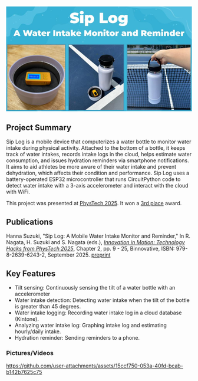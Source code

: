 <p align="center">
  <img src="images/logo.jpg" width="750" />
</p>

## Project Summary 

Sip Log is a mobile device that computerizes a water bottle to monitor water intake during physical activity. Attached to the bottom of a bottle, it keeps track of water intakes, records intake logs in the cloud, helps estimate water consumption, and issues hydration reminders via smartphone notifications. It aims to aid athletes be more aware of their water intake and prevent dehydration, which affects their condition and performance. Sip Log uses a battery-operated ESP32 microcontroller that runs CircuitPython code to detect water intake with a 3-axis accelerometer and interact with the cloud with WiFi. 

This project was presented at [PhysTech 2025](https://phystech2025.devpost.com/). It won a [3rd place](https://phystech2025.devpost.com/project-gallery) award.

## Publications

Hanna Suzuki, "Sip Log: A Mobile Water Intake Monitor and Reminder," In R. Nagata, H. Suzuki and S. Nagata (eds.), *[Innovation in Motion: Technology Hacks from PhysTech 2025](https://www.amazon.com/dp/B0FR13T4KH)*, Chapter 2, pp. 9 - 25, Binnovative, ISBN: 979-8-2639-6243-2, September 2025. [preprint](doc/sip-log-book-chapter.pdf)
## Key Features

- Tilt sensing: Continuously sensing the tilt of a water bottle with an accelerometer
- Water intake detection: Detecting water intake when the tilt of the bottle is greater than 45 degrees. 
- Water intake logging: Recording water intake log in a cloud database (Kintone).
- Analyzing water intake log: Graphing intake log and estimating hourly/daily intake.
- Hydration reminder: Sending reminders to a phone.

### Pictures/Videos



https://github.com/user-attachments/assets/15ccf750-053a-40fd-bcab-b142b7625c75

